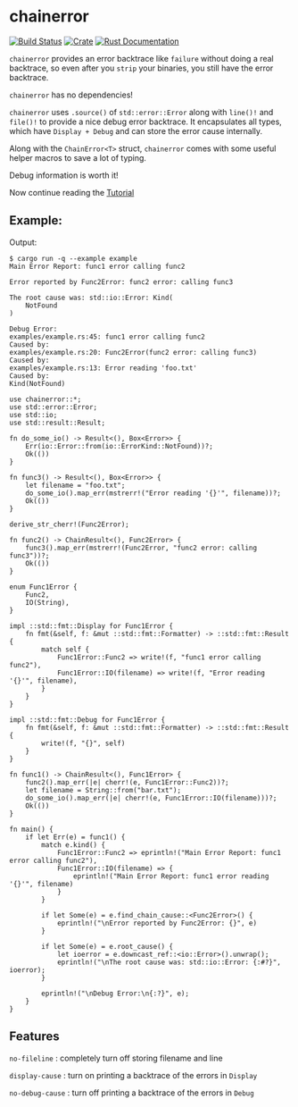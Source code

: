 # chainerror

[![Build Status](https://travis-ci.org/haraldh/chainerror.svg?branch=master)](https://travis-ci.org/haraldh/chainerror)
[![Crate](https://img.shields.io/crates/v/chainerror.svg)](https://crates.io/crates/chainerror)
[![Rust Documentation](https://img.shields.io/badge/api-rustdoc-blue.svg)](https://docs.rs/chainerror/)

`chainerror` provides an error backtrace like `failure` without doing a real backtrace, so even after you `strip` your
binaries, you still have the error backtrace.

`chainerror` has no dependencies!

`chainerror` uses `.source()` of `std::error::Error` along with `line()!` and `file()!` to provide a nice debug error backtrace.
It encapsulates all types, which have `Display + Debug` and can store the error cause internally.

Along with the `ChainError<T>` struct, `chainerror` comes with some useful helper macros to save a lot of typing.

Debug information is worth it!

Now continue reading the
[Tutorial](https://haraldh.github.io/chainerror/tutorial1.html)

## Example:
Output:

~~~
$ cargo run -q --example example
Main Error Report: func1 error calling func2

Error reported by Func2Error: func2 error: calling func3

The root cause was: std::io::Error: Kind(
    NotFound
)

Debug Error:
examples/example.rs:45: func1 error calling func2
Caused by:
examples/example.rs:20: Func2Error(func2 error: calling func3)
Caused by:
examples/example.rs:13: Error reading 'foo.txt'
Caused by:
Kind(NotFound)
~~~

~~~rust,ignore
use chainerror::*;
use std::error::Error;
use std::io;
use std::result::Result;

fn do_some_io() -> Result<(), Box<Error>> {
    Err(io::Error::from(io::ErrorKind::NotFound))?;
    Ok(())
}

fn func3() -> Result<(), Box<Error>> {
    let filename = "foo.txt";
    do_some_io().map_err(mstrerr!("Error reading '{}'", filename))?;
    Ok(())
}

derive_str_cherr!(Func2Error);

fn func2() -> ChainResult<(), Func2Error> {
    func3().map_err(mstrerr!(Func2Error, "func2 error: calling func3"))?;
    Ok(())
}

enum Func1Error {
    Func2,
    IO(String),
}

impl ::std::fmt::Display for Func1Error {
    fn fmt(&self, f: &mut ::std::fmt::Formatter) -> ::std::fmt::Result {
        match self {
            Func1Error::Func2 => write!(f, "func1 error calling func2"),
            Func1Error::IO(filename) => write!(f, "Error reading '{}'", filename),
        }
    }
}

impl ::std::fmt::Debug for Func1Error {
    fn fmt(&self, f: &mut ::std::fmt::Formatter) -> ::std::fmt::Result {
        write!(f, "{}", self)
    }
}

fn func1() -> ChainResult<(), Func1Error> {
    func2().map_err(|e| cherr!(e, Func1Error::Func2))?;
    let filename = String::from("bar.txt");
    do_some_io().map_err(|e| cherr!(e, Func1Error::IO(filename)))?;
    Ok(())
}

fn main() {
    if let Err(e) = func1() {
        match e.kind() {
            Func1Error::Func2 => eprintln!("Main Error Report: func1 error calling func2"),
            Func1Error::IO(filename) => {
                eprintln!("Main Error Report: func1 error reading '{}'", filename)
            }
        }

        if let Some(e) = e.find_chain_cause::<Func2Error>() {
            eprintln!("\nError reported by Func2Error: {}", e)
        }

        if let Some(e) = e.root_cause() {
            let ioerror = e.downcast_ref::<io::Error>().unwrap();
            eprintln!("\nThe root cause was: std::io::Error: {:#?}", ioerror);
        }

        eprintln!("\nDebug Error:\n{:?}", e);
    }
}

~~~

## Features

`no-fileline`
: completely turn off storing filename and line

`display-cause`
: turn on printing a backtrace of the errors in `Display`

`no-debug-cause`
: turn off printing a backtrace of the errors in `Debug`
